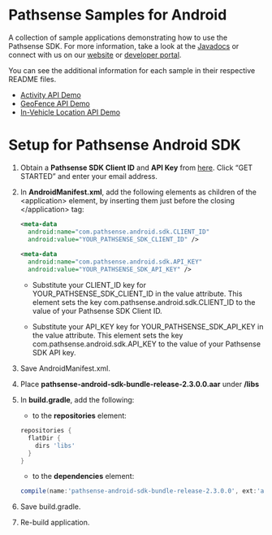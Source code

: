 Pathsense Samples for Android
=============================

A collection of sample applications demonstrating how to use the Pathsense SDK. For more information, take a look at the [Javadocs](http://docs.pathsense.io/android/sdk/location/2.3.0.0/) or connect with us on our [website](https://pathsense.com/) or [developer portal](https://developer.pathsense.com/).

You can see the additional information for each sample in their respective README files.

  - [Activity API Demo](pathsense-activitydemo-app/README.md)
  - [GeoFence API Demo](pathsense-geofencedemo-app/README.md)
  - [In-Vehicle Location API Demo](pathsense-invehiclelocationdemo-app/README.md)

Setup for Pathsense Android SDK
===================================
1. Obtain a **Pathsense SDK Client ID** and **API Key** from [here](https://pathsense.com/). Click “GET STARTED” and enter your email address.

2. In **AndroidManifest.xml**, add the following elements as children of the &#060;application&#062; element, by inserting them just before the closing &#060;/application&#062; tag:

    ```xml
    <meta-data 
      android:name="com.pathsense.android.sdk.CLIENT_ID" 
      android:value="YOUR_PATHSENSE_SDK_CLIENT_ID" />
        
    <meta-data 
      android:name="com.pathsense.android.sdk.API_KEY" 
      android:value="YOUR_PATHSENSE_SDK_API_KEY" />
    ```

    * Substitute your CLIENT_ID key for YOUR_PATHSENSE_SDK_CLIENT_ID in the value attribute. This element sets the key com.pathsense.android.sdk.CLIENT_ID to the value of your Pathsense SDK Client ID.

    * Substitute your API_KEY key for YOUR_PATHSENSE_SDK_API_KEY in the value attribute. This element sets the key com.pathsense.android.sdk.API_KEY to the value of your Pathsense SDK API key.

3. Save AndroidManifest.xml.

4. Place **pathsense-android-sdk-bundle-release-2.3.0.0.aar** under **/libs**

5. In **build.gradle**, add the following:

    * to the **repositories** element:

    ```groovy
    repositories {
      flatDir {
        dirs 'libs'
      }
    }
    ```

    * to the **dependencies** element:

    ```groovy
    compile(name:'pathsense-android-sdk-bundle-release-2.3.0.0', ext:'aar')
    ```

6. Save build.gradle.

7. Re-build application.
